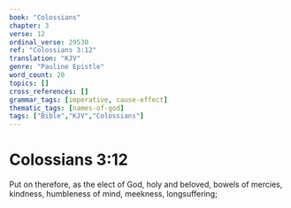```yaml
---
book: "Colossians"
chapter: 3
verse: 12
ordinal_verse: 29530
ref: "Colossians 3:12"
translation: "KJV"
genre: "Pauline Epistle"
word_count: 20
topics: []
cross_references: []
grammar_tags: [imperative, cause-effect]
thematic_tags: [names-of-god]
tags: ["Bible","KJV","Colossians"]
---
```


# Colossians 3:12

Put on therefore, as the elect of God, holy and beloved, bowels of mercies, kindness, humbleness of mind, meekness, longsuffering;
